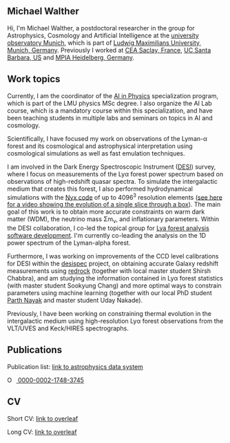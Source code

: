 ## Michael Walther

Hi, I'm  Michael Walther, a postdoctoral researcher in the group for Astrophysics, Cosmology and Artificial Intelligence at the [university observatory Munich](https://www.usm.uni-muenchen.de/), which is part of [Ludwig Maximilians University, Munich, Germany](https://www.lmu.de). Previously I worked at [CEA Saclay, France](https://www.cea.fr), [UC Santa Barbara, US](https://www.ucsb.edu) and [MPIA Heidelberg, Germany](https://www.mpia.de).

## Work topics

Currently, I am the coordinator of the [AI in Physics](https://www.physik.lmu.de/en/studies/study-programs/ai-in-physics.html) specialization program, which is part of the LMU physics MSc degree. I also organize the AI Lab course, which is a mandatory course within this specialization, and have been teaching students in multiple labs and seminars on topics in AI and cosmology.

Scientifically, I have focused my work on observations of the Lyman-α forest and its cosmological and astrophysical interpretation using cosmological simulations as well as fast emulation techniques.

I am involved in the Dark Energy Spectroscopic Instrument ([DESI](https://www.desi.lbl.gov/)) survey, where I focus on measurements of the Lyα forest power spectrum based on observations of high-redshift quasar spectra.
To simulate the intergalactic medium that creates this forest, I also performed hydrodynamical simulations with the [Nyx code](https://github.com/AMReX-Astro/Nyx) of up to 4096<sup>3</sup> resolution elements ([see here for a video showing the evolution of a single slice through a box](https://drive.google.com/file/d/1TxFsqYeJGOIXoiB1XKUSwxNPq6yJSpU6/view?resourcekey)).
The main goal of this work is to obtain more accurate constraints on warm dark matter (WDM), the neutrino mass Σm<sub>ν</sub>, and inflationary parameters.
Within the DESI collaboration, I co-led the topical group for [Lya forest analysis software development](https://github.com/igmhub/picca). I'm currently co-leading the analysis on the 1D power spectrum of the Lyman-alpha forest.

Furthermore, I was working on improvements of the CCD level calibrations for DESI within the [desispec](https://github.com/desihub/desispec) project, on obtaining accurate Galaxy redshift measurements using [redrock](https://github.com/desihub/redrock) (together with local master student Shirsh Chabbra), and am studying the information contained in Lyα forest statistics (with master student Sookyung Chang) and more optimal ways to constrain parameters using machine learning (together with our local PhD student [Parth Nayak](https://gitlab.physik.uni-muenchen.de/Parth.Nayak) and master student Uday Nakade).

Previously, I have been working on constraining thermal evolution in the intergalactic medium using high-resolution Lyα forest observations from the VLT/UVES and Keck/HIRES spectrographs.

## Publications

Publication list:  [link to astrophysics data system](https://ui.adsabs.harvard.edu/public-libraries/cATk6FUoS-eO6bimCvCCOg)

<div itemscope itemtype="https://schema.org/Person"><a itemprop="sameAs" content="https://orcid.org/0000-0002-1748-3745" href="https://orcid.org/0000-0002-1748-3745" target="orcid.widget" rel="me noopener noreferrer" style="vertical-align:top;"><img src="https://orcid.org/sites/default/files/images/orcid_16x16.png" style="width:1em;margin-right:.5em;" alt="ORCID iD icon"> 0000-0002-1748-3745</a></div>

## CV

Short CV: [link to overleaf](https://www.overleaf.com/read/fmyyfmdfrjph#96e2a5)

Long CV: [link to overleaf](https://www.overleaf.com/read/jsddwhfqxypd)
